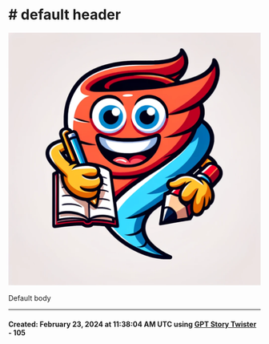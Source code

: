 # # default header

![Story Twister](<../images/GPT_story_twister.png>)

Default body

-----
#### Created: February 23, 2024 at 11:38:04 AM UTC using [GPT Story Twister](https://chat.openai.com/g/g-mBiNy6U9S-story-twister) - 105